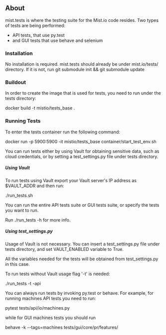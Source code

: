## About
mist.tests is where the testing suite for the Mist.io code resides. Two types of tests are being performed:

- API tests, that use py.test
- and GUI tests that use behave and selenium

### Installation

No installation is required. mist.tests should already be under mist.io/tests/ directory. If it is not, run git submodule init && git submodule update

### Buildout

In order to create the image that is used for tests, you need to run under the tests directory:

docker build -t mistio/tests_base .

### Running Tests

To enter the tests container run the following command:

docker run -p 5900:5900 -it mistio/tests_base container/start_test_env.sh

You can run tests either by using Vault for obtaining sensitive data, such as cloud credentials, or by setting a test_settings.py file under tests directory.

##### Using Vault

To run tests using Vault export your Vault server's IP address as $VAULT_ADDR and then run:

./run_tests.sh

You can run the entire API tests suite or GUI tests suite, or specify the tests you want to run.

Run ./run_tests -h for more info.

##### Using test_settings.py

Usage of Vault is not necessary. You can insert a test_settings.py file under tests directory, and set VAULT_ENABLED variable to True.

All the variables needed for the tests will be obtained from test_settings.py in this case.

To run tests without Vault usage flag '-t' is needed:

./run_tests -t -api


You can always run tests by invoking py.test or behave. For example, for running machines API tests you need to run:

pytest tests/api/io/machines.py

while for GUI machines tests you should run

behave -k --tags=machines tests/gui/core/pr/features/
